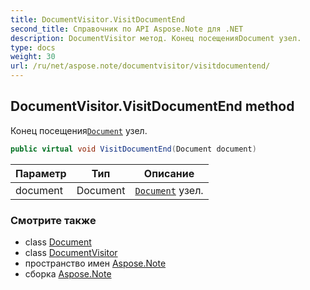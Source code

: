 ```yaml
---
title: DocumentVisitor.VisitDocumentEnd
second_title: Справочник по API Aspose.Note для .NET
description: DocumentVisitor метод. Конец посещенияDocument узел.
type: docs
weight: 30
url: /ru/net/aspose.note/documentvisitor/visitdocumentend/
---
```

## DocumentVisitor.VisitDocumentEnd method

Конец посещения[`Document`](../../document/) узел.

```csharp
public virtual void VisitDocumentEnd(Document document)
```

| Параметр | Тип | Описание |
| --- | --- | --- |
| document | Document | [`Document`](../../document/) узел. |

### Смотрите также

* class [Document](../../document/)
* class [DocumentVisitor](../)
* пространство имен [Aspose.Note](../../documentvisitor/)
* сборка [Aspose.Note](../../../)



